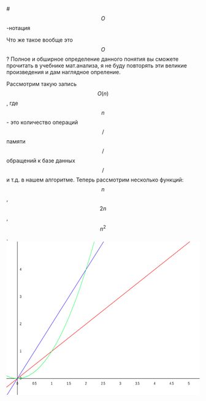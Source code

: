 #$$О$$-нотация

Что же такое вообще это $$О$$? Полное и обширное определение данного понятия вы сможете прочитать в учебнике мат.анализа, я не буду повторять эти великие произведения и дам наглядное опреление. 

Рассмотрим такую запись $$O(n)$$, где $$n$$ - это количество операций$$/$$памяти$$/$$обращений к базе данных$$/$$и т.д. в нашем алгоритме. Теперь рассмотрим несколько функций: $$n$$, $$2n$$, $$n^2$$. 
<img src="save.svg" align="center" height=400>
